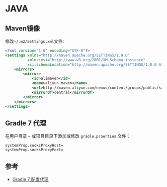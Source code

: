 # JAVA

## Maven镜像

修改`~/.m2/settings.xml`文件:

```xml
<?xml version="1.0" encoding="UTF-8"?>
<settings xmlns="http://maven.apache.org/SETTINGS/1.0.0"
          xmlns:xsi="http://www.w3.org/2001/XMLSchema-instance"
          xsi:schemaLocation="http://maven.apache.org/SETTINGS/1.0.0 http://maven.apache.org/xsd/settings-1.0.0.xsd">
    <mirrors>
        <mirror>
            <id>alimaven</id>
            <name>aliyun maven</name>
            <url>http://maven.aliyun.com/nexus/content/groups/public/</url>
            <mirrorOf>central</mirrorOf>
        </mirror>
    </mirrors>
</settings>
```

## Gradle 7 代理

在用户目录 `~` 或项目目录下添加或修改 `gradle.proerties` 文件：

```
systemProp.socksProxyHost=
systemProp.socksProxyPort=
```

## 参考

- [Gradle 7 配置代理](https://docs.gradle.org/7.0/userguide/build_environment.html#sec:accessing_the_web_via_a_proxy)
